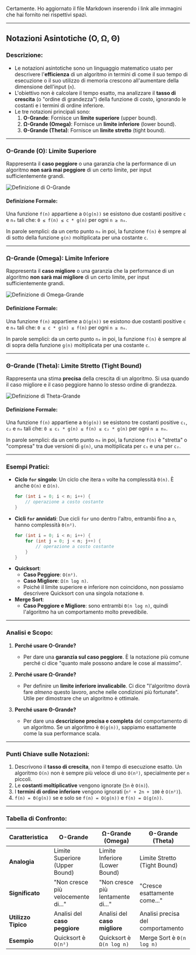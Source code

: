 Certamente. Ho aggiornato il file Markdown inserendo i link alle immagini che hai fornito nei rispettivi spazi.

---

## **Notazioni Asintotiche (O, Ω, Θ)**
### Descrizione:
- Le notazioni asintotiche sono un linguaggio matematico usato per descrivere l'**efficienza** di un algoritmo in termini di come il suo tempo di esecuzione o il suo utilizzo di memoria crescono all'aumentare della dimensione dell'input (`n`).
- L'obiettivo non è calcolare il tempo esatto, ma analizzare il **tasso di crescita** (o "ordine di grandezza") della funzione di costo, ignorando le costanti e i termini di ordine inferiore.
- Le tre notazioni principali sono:
  1.  **O-Grande**: Fornisce un **limite superiore** (upper bound).
  2.  **Ω-Grande (Omega)**: Fornisce un **limite inferiore** (lower bound).
  3.  **Θ-Grande (Theta)**: Fornisce un **limite stretto** (tight bound).

---

### **O-Grande (O): Limite Superiore**
Rappresenta il **caso peggiore** o una garanzia che la performance di un algoritmo **non sarà mai peggiore** di un certo limite, per input sufficientemente grandi.

![Definizione di O-Grande](https://external-content.duckduckgo.com/iu/?u=https%3A%2F%2Fajdillhoff.github.io%2Fox-hugo%2F2023-09-26_17-43-51_screenshot.png&f=1&nofb=1&ipt=8dacd1f44682ec57f506dd3c8d8e39f4546a7aaf9dc5a54bf1b807063a7122dc)

#### **Definizione Formale:**
Una funzione `f(n)` appartiene a `O(g(n))` se esistono due costanti positive `c` e `n₀` tali che:
`0 ≤ f(n) ≤ c * g(n)` per ogni `n ≥ n₀`.

In parole semplici: da un certo punto `n₀` in poi, la funzione `f(n)` è sempre al di sotto della funzione `g(n)` moltiplicata per una costante `c`.

---

### **Ω-Grande (Omega): Limite Inferiore**
Rappresenta il **caso migliore** o una garanzia che la performance di un algoritmo **non sarà mai migliore** di un certo limite, per input sufficientemente grandi.

![Definizione di Omega-Grande](https://external-content.duckduckgo.com/iu/?u=https%3A%2F%2Fajdillhoff.github.io%2Fox-hugo%2F2023-09-26_18-17-07_screenshot.png&f=1&nofb=1&ipt=cbc5d7105b5312b3259dcebbd702743cd156f5c48fbcfb8941d45bcfc0ec318c)

#### **Definizione Formale:**
Una funzione `f(n)` appartiene a `Ω(g(n))` se esistono due costanti positive `c` e `n₀` tali che:
`0 ≤ c * g(n) ≤ f(n)` per ogni `n ≥ n₀`.

In parole semplici: da un certo punto `n₀` in poi, la funzione `f(n)` è sempre al di sopra della funzione `g(n)` moltiplicata per una costante `c`.

---

### **Θ-Grande (Theta): Limite Stretto (Tight Bound)**
Rappresenta una stima **precisa** della crescita di un algoritmo. Si usa quando il caso migliore e il caso peggiore hanno lo stesso ordine di grandezza.

![Definizione di Theta-Grande](https://external-content.duckduckgo.com/iu/?u=https%3A%2F%2Fajdillhoff.github.io%2Fox-hugo%2F2023-09-26_18-23-25_screenshot.png&f=1&nofb=1&ipt=8421bf06cd390add5a86b1606e4f5456ef317b85f06368a974fdbfa77006b8e3)

#### **Definizione Formale:**
Una funzione `f(n)` appartiene a `Θ(g(n))` se esistono tre costanti positive `c₁`, `c₂` e `n₀` tali che:
`0 ≤ c₁ * g(n) ≤ f(n) ≤ c₂ * g(n)` per ogni `n ≥ n₀`.

In parole semplici: da un certo punto `n₀` in poi, la funzione `f(n)` è "stretta" o "compresa" tra due versioni di `g(n)`, una moltiplicata per `c₁` e una per `c₂`.

---

### **Esempi Pratici**:
- **Ciclo `for` singolo**: Un ciclo che itera `n` volte ha complessità `Θ(n)`. È anche `O(n)` e `Ω(n)`.
  ```cpp
  for (int i = 0; i < n; i++) {
      // operazione a costo costante
  }
  ```
- **Cicli `for` annidati**: Due cicli `for` uno dentro l'altro, entrambi fino a `n`, hanno complessità `Θ(n²)`.
  ```cpp
  for (int i = 0; i < n; i++) {
      for (int j = 0; j < n; j++) {
          // operazione a costo costante
      }
  }
  ```
- **Quicksort**:
  - **Caso Peggiore**: `O(n²)`.
  - **Caso Migliore**: `Ω(n log n)`.
  - Poiché il limite superiore e inferiore non coincidono, non possiamo descrivere Quicksort con una singola notazione `Θ`.
- **Merge Sort**:
  - **Caso Peggiore e Migliore**: sono entrambi `Θ(n log n)`, quindi l'algoritmo ha un comportamento molto prevedibile.

---

### **Analisi e Scopo**:
1. **Perché usare O-Grande?**
   - Per dare una **garanzia sul caso peggiore**. È la notazione più comune perché ci dice "quanto male possono andare le cose al massimo".

2. **Perché usare Ω-Grande?**
   - Per definire un **limite inferiore invalicabile**. Ci dice "l'algoritmo dovrà fare *almeno* questo lavoro, anche nelle condizioni più fortunate". Utile per dimostrare che un algoritmo è ottimale.

3. **Perché usare Θ-Grande?**
   - Per dare una **descrizione precisa e completa** del comportamento di un algoritmo. Se un algoritmo è `Θ(g(n))`, sappiamo esattamente come la sua performance scala.

---

### **Punti Chiave sulle Notazioni**:
1. Descrivono il **tasso di crescita**, non il tempo di esecuzione esatto. Un algoritmo `O(n)` non è sempre più veloce di uno `O(n²)`, specialmente per `n` piccoli.
2. Le **costanti moltiplicative** vengono ignorate (`5n` è `O(n)`).
3. I **termini di ordine inferiore** vengono ignorati (`n² + 2n + 100` è `O(n²)`).
4. `f(n) = Θ(g(n))` se e solo se `f(n) = O(g(n))` e `f(n) = Ω(g(n))`.

---

### **Tabella di Confronto**:
| **Caratteristica**      | **O-Grande**                | **Ω-Grande (Omega)**      | **Θ-Grande (Theta)**      |
|--------------------------|-----------------------------|---------------------------|---------------------------|
| **Analogia**             | Limite Superiore (Upper Bound) | Limite Inferiore (Lower Bound) | Limite Stretto (Tight Bound) |
| **Significato**          | "Non cresce più velocemente di..." | "Non cresce più lentamente di..." | "Cresce esattamente come..." |
| **Utilizzo Tipico**      | Analisi del **caso peggiore** | Analisi del **caso migliore** | Analisi precisa del comportamento |
| **Esempio**              | Quicksort è `O(n²)`         | Quicksort è `Ω(n log n)`  | Merge Sort è `Θ(n log n)` |